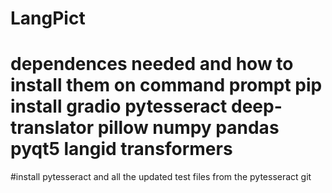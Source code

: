 # LangPict
# dependences needed and how to install them on command prompt pip install gradio pytesseract deep-translator pillow numpy pandas pyqt5 langid transformers

#install pytesseract and all the updated test files from the pytesseract git
